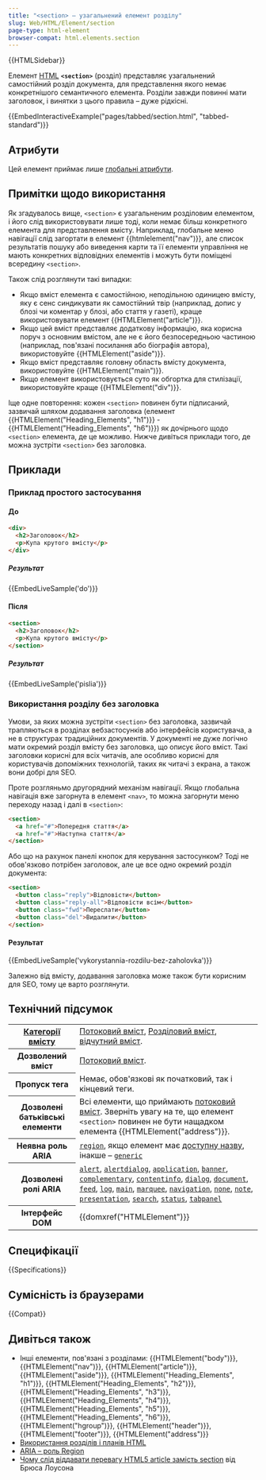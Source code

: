 ```yaml
---
title: "<section> – узагальнений елемент розділу"
slug: Web/HTML/Element/section
page-type: html-element
browser-compat: html.elements.section
---
```


{{HTMLSidebar}}

Елемент [HTML](/uk/docs/Web/HTML) **`<section>`** (розділ) представляє узагальнений самостійний розділ документа, для представлення якого немає конкретнішого семантичного елемента. Розділи завжди повинні мати заголовок, і винятки з цього правила – дуже рідкісні.

{{EmbedInteractiveExample("pages/tabbed/section.html", "tabbed-standard")}}

## Атрибути

Цей елемент приймає лише [глобальні атрибути](/uk/docs/Web/HTML/Global_attributes).

## Примітки щодо використання

Як згадувалось вище, `<section>` є узагальненим розділовим елементом, і його слід використовувати лише тоді, коли немає більш конкретного елемента для представлення вмісту. Наприклад, глобальне меню навігації слід загортати в елемент {{htmlelement("nav")}}, але список результатів пошуку або виведення карти та її елементи управління не мають конкретних відповідних елементів і можуть бути поміщені всередину `<section>`.

Також слід розглянути такі випадки:

- Якщо вміст елемента є самостійною, неподільною одиницею вмісту, яку є сенс синдикувати як самостійний твір (наприклад, допис у блозі чи коментар у блозі, або стаття у газеті), краще використовувати елемент {{HTMLElement("article")}}.
- Якщо цей вміст представляє додаткову інформацію, яка корисна поруч з основним вмістом, але не є його безпосередньою частиною (наприклад, пов'язані посилання або біографія автора), використовуйте {{HTMLElement("aside")}}.
- Якщо вміст представляє головну область вмісту документа, використовуйте {{HTMLElement("main")}}.
- Якщо елемент використовується суто як обгортка для стилізації, використовуйте краще {{HTMLElement("div")}}.

Іще одне повторення: кожен `<section>` повинен бути підписаний, зазвичай шляхом додавання заголовка (елемент {{HTMLElement("Heading_Elements", "h1")}} - {{HTMLElement("Heading_Elements", "h6")}}) як дочірнього щодо `<section>` елемента, де це можливо. Нижче дивіться приклади того, де можна зустріти `<section>` без заголовка.

## Приклади

### Приклад простого застосування

#### До

```html
<div>
  <h2>Заголовок</h2>
  <p>Купа крутого вмісту</p>
</div>
```

##### Результат

{{EmbedLiveSample('do')}}

#### Після

```html
<section>
  <h2>Заголовок</h2>
  <p>Купа крутого вмісту</p>
</section>
```

##### Результат

{{EmbedLiveSample('pislia')}}

### Використання розділу без заголовка

Умови, за яких можна зустріти `<section>` без заголовка, зазвичай трапляються в розділах вебзастосунків або інтерфейсів користувача, а не в структурах традиційних документів. У документі не дуже логічно мати окремий розділ вмісту без заголовка, що описує його вміст. Такі заголовки корисні для всіх читачів, але особливо корисні для користувачів допоміжних технологій, таких як читачі з екрана, а також вони добрі для SEO.

Проте розгляньмо другорядний механізм навігації. Якщо глобальна навігація вже загорнута в елемент `<nav>`, то можна загорнути меню переходу назад і далі в `<section>`:

```html
<section>
  <a href="#">Попередня стаття</a>
  <a href="#">Наступна стаття</a>
</section>
```

Або що на рахунок панелі кнопок для керування застосунком? Тоді не обов'язково потрібен заголовок, але це все одно окремий розділ документа:

```html
<section>
  <button class="reply">Відповісти</button>
  <button class="reply-all">Відповісти всім</button>
  <button class="fwd">Переслати</button>
  <button class="del">Видалити</button>
</section>
```

#### Результат

{{EmbedLiveSample('vykorystannia-rozdilu-bez-zaholovka')}}

Залежно від вмісту, додавання заголовка може також бути корисним для SEO, тому це варто розглянути.

## Технічний підсумок

<table class="properties">
  <tbody>
    <tr>
      <th scope="row">
        <a href="/uk/docs/Web/HTML/Content_categories"
          >Категорії вмісту</a
        >
      </th>
      <td>
        <a href="/uk/docs/Web/HTML/Content_categories#potokovyi-vmist"
          >Потоковий вміст</a
        >,
        <a
          href="/uk/docs/Web/HTML/Content_categories#rozdilovyi-vmist"
          >Розділовий вміст</a
        >, <a href="/uk/docs/Web/HTML/Content_categories#vidchutnyi-vmist">відчутний вміст</a>.
      </td>
    </tr>
    <tr>
      <th scope="row">Дозволений вміст</th>
      <td>
        <a href="/uk/docs/Web/HTML/Content_categories#potokovyi-vmist"
          >Потоковий вміст</a
        >.
      </td>
    </tr>
    <tr>
      <th scope="row">Пропуск тега</th>
      <td>Немає, обов'язкові як початковий, так і кінцевий теги.</td>
    </tr>
    <tr>
      <th scope="row">Дозволені батьківські елементи</th>
      <td>
        Всі елементи, що приймають
        <a href="/uk/docs/Web/HTML/Content_categories#potokovyi-vmist"
          >потоковий вміст</a
        >. Зверніть увагу на те, що елемент <code>&#x3C;section></code> повинен не бути нащадком елемента {{HTMLElement("address")}}.
      </td>
    </tr>
    <tr>
      <th scope="row">Неявна роль ARIA</th>
      <td>
        <code
          ><a href="/uk/docs/Web/Accessibility/ARIA/Roles/region_role"
            >region</a
          ></code
        >, якщо елемент має
        <a
          href="https://developer.paciellogroup.com/blog/2017/04/what-is-an-accessible-name/"
          >доступну назву</a
        >, інакше –
        <code
          ><a href="/uk/docs/Web/Accessibility/ARIA/Roles/generic_role"
            >generic</a
          ></code
        >
      </td>
    </tr>
    <tr>
      <th scope="row">Дозволені ролі ARIA</th>
      <td>
        <a href="/uk/docs/Web/Accessibility/ARIA/Roles/alert_role"><code>alert</code></a>, <a href="/uk/docs/Web/Accessibility/ARIA/Roles/alertdialog_role"><code>alertdialog</code></a>,
        <a href="/uk/docs/Web/Accessibility/ARIA/Roles/application_role"><code>application</code></a>, <a href="/uk/docs/Web/Accessibility/ARIA/Roles/banner_role"><code>banner</code></a>,
        <a href="/uk/docs/Web/Accessibility/ARIA/Roles/complementary_role"><code>complementary</code></a>,
        <a href="/uk/docs/Web/Accessibility/ARIA/Roles/contentinfo_role"><code>contentinfo</code></a>, <a href="/uk/docs/Web/Accessibility/ARIA/Roles/dialog_role"><code>dialog</code></a>,
        <a href="/uk/docs/Web/Accessibility/ARIA/Roles/document_role"><code>document</code></a>, <a href="/uk/docs/Web/Accessibility/ARIA/Roles/feed_role"><code>feed</code></a>,
        <a href="/uk/docs/Web/Accessibility/ARIA/Roles/log_role"><code>log</code></a>, <a href="/uk/docs/Web/Accessibility/ARIA/Roles/main_role"><code>main</code></a>,
        <a href="/uk/docs/Web/Accessibility/ARIA/Roles/marquee_role"><code>marquee</code></a>, <a href="/uk/docs/Web/Accessibility/ARIA/Roles/navigation_role"><code>navigation</code></a>,
        <a href="/uk/docs/Web/Accessibility/ARIA/Roles/none_role"><code>none</code></a>, <a href="/uk/docs/Web/Accessibility/ARIA/Roles/note_role"><code>note</code></a>,
        <a href="/uk/docs/Web/Accessibility/ARIA/Roles/presentation_role"><code>presentation</code></a>, <a href="/uk/docs/Web/Accessibility/ARIA/Roles/search_role"><code>search</code></a>,
        <a href="/uk/docs/Web/Accessibility/ARIA/Roles/status_role"><code>status</code></a>, <a href="/uk/docs/Web/Accessibility/ARIA/Roles/tabpanel_role"><code>tabpanel</code></a>
      </td>
    </tr>
    <tr>
      <th scope="row">Інтерфейс DOM</th>
      <td>{{domxref("HTMLElement")}}</td>
    </tr>
  </tbody>
</table>

## Специфікації

{{Specifications}}

## Сумісність із браузерами

{{Compat}}

## Дивіться також

- Інші елементи, пов'язані з розділами: {{HTMLElement("body")}}, {{HTMLElement("nav")}}, {{HTMLElement("article")}}, {{HTMLElement("aside")}}, {{HTMLElement("Heading_Elements", "h1")}}, {{HTMLElement("Heading_Elements", "h2")}}, {{HTMLElement("Heading_Elements", "h3")}}, {{HTMLElement("Heading_Elements", "h4")}}, {{HTMLElement("Heading_Elements", "h5")}}, {{HTMLElement("Heading_Elements", "h6")}}, {{HTMLElement("hgroup")}}, {{HTMLElement("header")}}, {{HTMLElement("footer")}}, {{HTMLElement("address")}}
- [Використання розділів і планів HTML](/uk/docs/Web/HTML/Element/Heading_Elements)
- [ARIA – роль Region](/uk/docs/Web/Accessibility/ARIA/Roles/region_role)
- [Чому слід віддавати перевагу HTML5 article замість section](https://www.smashingmagazine.com/2020/01/html5-article-section/) від Брюса Лоусона
